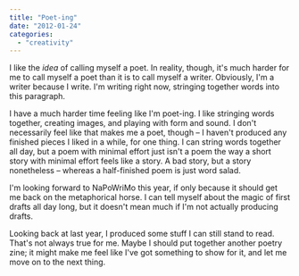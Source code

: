 ```yaml
---
title: "Poet-ing"
date: "2012-01-24"
categories: 
  - "creativity"
---
```


I like the _idea_ of calling myself a poet. In reality, though, it's much harder for me to call myself a poet than it is to call myself a writer. Obviously, I'm a writer because I write. I'm writing right now, stringing together words into this paragraph.

I have a much harder time feeling like I'm poet-ing. I like stringing words together, creating images, and playing with form and sound. I don't necessarily feel like that makes me a poet, though – I haven't produced any finished pieces I liked in a while, for one thing. I can string words together all day, but a poem with minimal effort just isn't a poem the way a short story with minimal effort feels like a story. A bad story, but a story nonetheless – whereas a half-finished poem is just word salad.

I'm looking forward to NaPoWriMo this year, if only because it should get me back on the metaphorical horse. I can tell myself about the magic of first drafts all day long, but it doesn't mean much if I'm not actually producing drafts.

Looking back at last year, I produced some stuff I can still stand to read. That's not always true for me. Maybe I should put together another poetry zine; it might make me feel like I've got something to show for it, and let me move on to the next thing.
